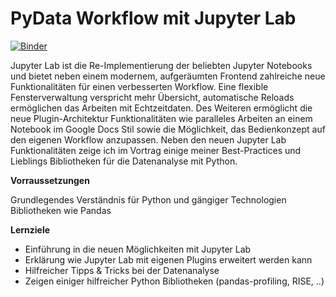 # PyData Workflow mit Jupyter Lab
[![Binder](http://mybinder.org/badge.svg)](https://mybinder.org/v2/gh/krlng/d2d-jupyterlab/master?urlpath=lab/tree/Talk.ipynb)

Jupyter Lab ist die Re-Implementierung der beliebten Jupyter Notebooks und bietet neben einem modernem, aufgeräumten Frontend zahlreiche neue Funktionalitäten für einen verbesserten Workflow. Eine flexible Fensterverwaltung verspricht mehr Übersicht, automatische Reloads ermöglichen das Arbeiten mit Echtzeitdaten. Des Weiteren ermöglicht die neue Plugin-Architektur Funktionalitäten wie paralleles Arbeiten an einem Notebook im Google Docs Stil sowie die Möglichkeit, das Bedienkonzept auf den eigenen Workflow anzupassen. Neben den neuen Jupyter Lab Funktionalitäten zeige ich im Vortrag einige meiner Best-Practices und Lieblings Bibliotheken für die Datenanalyse mit Python.

**Vorraussetzungen**

Grundlegendes Verständnis für Python und gängiger Technologien Bibliotheken wie Pandas

**Lernziele**

* Einführung in die neuen Möglichkeiten mit Jupyter Lab
* Erklärung wie Jupyter Lab mit eigenen Plugins erweitert werden kann
* Hilfreicher Tipps & Tricks bei der Datenanalyse 
* Zeigen einiger hilfreicher Python Bibliotheken (pandas-profiling, RISE, ..)

